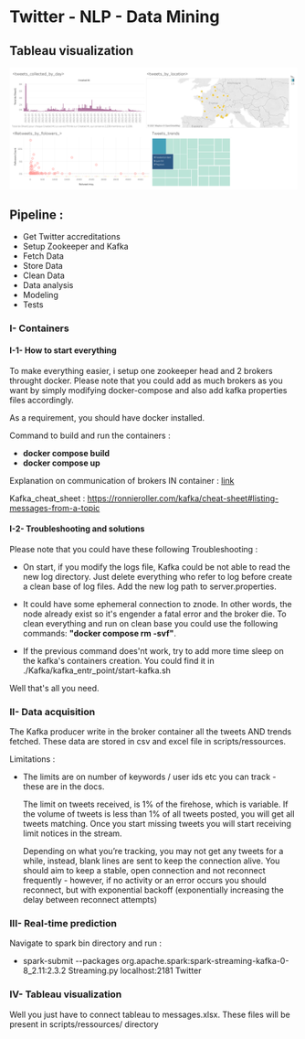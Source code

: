 # Twitter - NLP - Data Mining

## Tableau visualization 
![alt text](https://github.com/Anty45/FIL-ROUGE/blob/master/scripts/tableau_viz/Twitter%20%23tableau.png?raw=true)

## __Pipeline :__ 
* Get Twitter accreditations
* Setup Zookeeper and Kafka
* Fetch Data 
* Store Data 
* Clean Data 
* Data analysis
* Modeling 
* Tests

### I- Containers

#### I-1- How to start everything

To make everything easier, i setup one zookeeper head and 2 brokers throught docker.
Please note that you could add as much brokers as you want by simply modifying docker-compose and also add kafka properties files accordingly.

As a requirement, you should have docker installed.

Command to build and run the containers : 

* __docker compose build__
* __docker compose up__

Explanation on communication of brokers IN container : [link](https://stackoverflow.com/questions/51630260/connect-to-kafka-running-in-docker)

Kafka_cheat_sheet : https://ronnieroller.com/kafka/cheat-sheet#listing-messages-from-a-topic

#### I-2- Troubleshooting and solutions 

Please note that you could have these following Troubleshooting : 

   * On start, if you modify the logs file, Kafka could be not able to read the new log directory. 
     Just delete everything who refer to log before create a clean base of log files. 
     Add the new log path to server.properties.
     
   * It could have some ephemeral connection to znode. In other words, the node already exist so it's engender a fatal error and the broker die. To clean everything and run on clean base you could use the following commands:
     __"docker compose rm -svf"__.
   * If the previous command does'nt work, try to add more time sleep on the kafka's containers creation. You could find it in ./Kafka/kafka_entr_point/start-kafka.sh

Well that's all you need.

### II- Data acquisition

The Kafka producer write in the broker container all the tweets AND trends fetched. These data are stored in csv and excel file in scripts/ressources.


Limitations :

   * The limits are on number of keywords / user ids etc you can track - these are in the docs.
     
     The limit on tweets received, is 1% of the firehose, which is variable. If the volume of tweets is less than 1% of all tweets posted, you will get all tweets matching. Once you start missing tweets you will start receiving limit notices in the stream.
     
     Depending on what you’re tracking, you may not get any tweets for a while, instead, blank lines are sent to keep the connection alive. You should aim to keep a stable, open connection and not reconnect frequently - however, if no activity or an error occurs you should reconnect, but with exponential backoff (exponentially increasing the delay between reconnect attempts)

### III- Real-time prediction

Navigate to spark bin directory and run :

* spark-submit --packages org.apache.spark:spark-streaming-kafka-0-8_2.11:2.3.2 Streaming.py localhost:2181 Twitter

### IV- Tableau visualization 

Well you just have to connect tableau to messages.xlsx. These files will be present in scripts/ressources/ directory